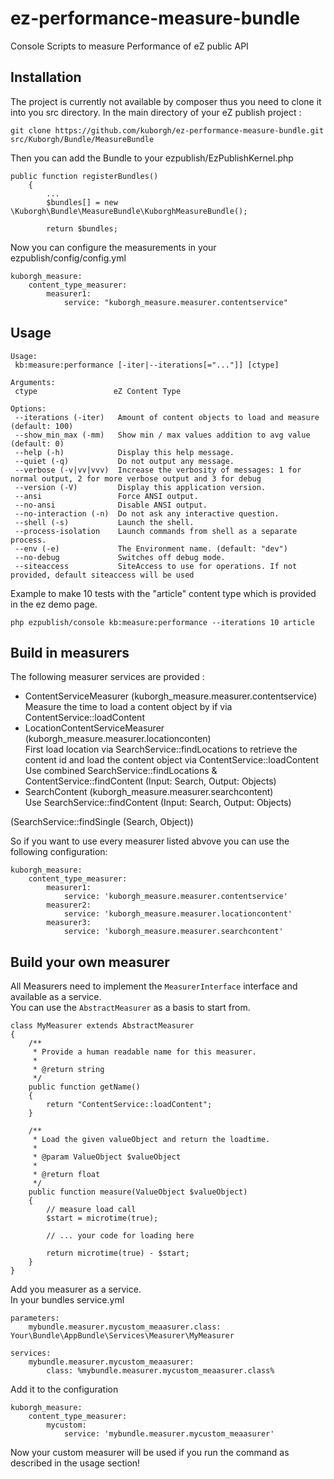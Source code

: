 ez-performance-measure-bundle
=============================

Console Scripts to measure Performance of eZ public API

Installation
------------

The project is currently not available by composer thus you need to clone it into you src directory.
In the main directory of your eZ publish project :
```
git clone https://github.com/kuborgh/ez-performance-measure-bundle.git src/Kuborgh/Bundle/MeasureBundle
```

Then you can add the Bundle to your ezpublish/EzPublishKernel.php
```
public function registerBundles()
    {
        ...
        $bundles[] = new \Kuborgh\Bundle\MeasureBundle\KuborghMeasureBundle();

        return $bundles;
```

Now you can configure the measurements in your ezpublish/config/config.yml
```
kuborgh_measure:
    content_type_measurer:
        measurer1:
            service: "kuborgh_measure.measurer.contentservice"
```

Usage
-------

```
Usage:
 kb:measure:performance [-iter|--iterations[="..."]] [ctype]

Arguments:
 ctype                 eZ Content Type

Options:
 --iterations (-iter)   Amount of content objects to load and measure (default: 100)
 --show_min_max (-mm)   Show min / max values addition to avg value (default: 0)
 --help (-h)            Display this help message.
 --quiet (-q)           Do not output any message.
 --verbose (-v|vv|vvv)  Increase the verbosity of messages: 1 for normal output, 2 for more verbose output and 3 for debug
 --version (-V)         Display this application version.
 --ansi                 Force ANSI output.
 --no-ansi              Disable ANSI output.
 --no-interaction (-n)  Do not ask any interactive question.
 --shell (-s)           Launch the shell.
 --process-isolation    Launch commands from shell as a separate process.
 --env (-e)             The Environment name. (default: "dev")
 --no-debug             Switches off debug mode.
 --siteaccess           SiteAccess to use for operations. If not provided, default siteaccess will be used

```

Example to make 10 tests with the "article" content type which is provided in the ez demo page.
```
php ezpublish/console kb:measure:performance --iterations 10 article
```


Build in measurers
------------------

The following measurer services are provided :

* ContentServiceMeasurer (kuborgh_measure.measurer.contentservice)<br>
  Measure the time to load a content object by if via ContentService::loadContent
* LocationContentServiceMeasurer (kuborgh_measure.measurer.locationconten)<br>
  First load location via SearchService::findLocations to retrieve the content id and load the content object via ContentService::loadContent
  Use combined SearchService::findLocations & ContentService::findContent (Input: Search, Output: Objects)
* SearchContent (kuborgh_measure.measurer.searchcontent)<br>
  Use SearchService::findContent (Input: Search, Output: Objects)

(SearchService::findSingle (Search, Object))

So if you want to use every measurer listed abvove you can use the following configuration:

```
kuborgh_measure:
    content_type_measurer:
        measurer1:
            service: 'kuborgh_measure.measurer.contentservice'
		measurer2:
			service: 'kuborgh_measure.measurer.locationcontent'
		measurer3:
			service: 'kuborgh_measure.measurer.searchcontent'
```

Build your own measurer
-----------------------

All Measurers need to implement the ```MeasurerInterface``` interface and available as a service.<br>
You can use the ```AbstractMeasurer``` as a basis to start from.

```
class MyMeasurer extends AbstractMeasurer
{
	/**
     * Provide a human readable name for this measurer.
     *
     * @return string
     */
    public function getName()
    {
        return "ContentService::loadContent";
    }

    /**
	 * Load the given valueObject and return the loadtime.
	 *
	 * @param ValueObject $valueObject
	 *
	 * @return float
	 */
	public function measure(ValueObject $valueObject)
	{
		// measure load call
		$start = microtime(true);

		// ... your code for loading here

		return microtime(true) - $start;
	}
}
```

Add you measurer as a service.<br>
In your bundles service.yml
```
parameters:
    mybundle.measurer.mycustom_meaasurer.class: Your\Bundle\AppBundle\Services\Measurer\MyMeasurer

services:
	mybundle.measurer.mycustom_meaasurer:
		class: %mybundle.measurer.mycustom_meaasurer.class%
```

Add it to the configuration
```
kuborgh_measure:
    content_type_measurer:
    	mycustom:
			service: 'mybundle.measurer.mycustom_meaasurer'
```

Now your custom measurer will be used if you run the command as described in the usage section!